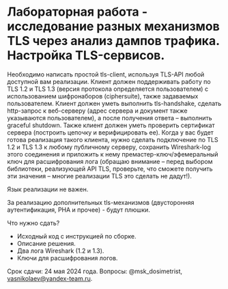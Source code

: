 # Лабораторная работа - исследование разных механизмов TLS через анализ дампов трафика. Настройка TLS-сервисов.

Необходимо написать простой tls-client, используя TLS-API любой доступной вам реализации. Клиент должен поддерживать работу по TLS 1.2 и TLS 1.3 (версия протокола определяется пользователем) с использованием шифронаборов (ciphersuite), также задаваемых пользователем.
Клиент должен уметь выполнить tls-handshake, сделать http-запрос к веб-серверу (адрес сервера и документ также указываются пользователем), а после получения ответа – выполнить graceful shutdown. Также клиент должен уметь проверить сертификат сервера (построить цепочку и верифицировать ее).
Когда у вас будет готова реализация такого клиента, нужно сделать подключение по TLS 1.2 и TLS  1.3 к любому публичному серверу, сохранить Wireshark-log этого соединения и приложить к нему премастер-ключ/эфемеральный ключ для расшифрования лога (обращаю внимание – перед выбором библиотеки, реализующей API TLS, проверьте, что сможете получить эти значения – многие реализации TLS это сделать не дадут!).

Язык реализации не важен.

За реализацию дополнительных tls-механизмов (двусторонняя аутентификация, PHA и прочее) - будут плюшки.

Что нужно сдать?
- Исходный код с инструкцией по сборке.
- Описание решения.
- Два лога Wireshark (1.2 и 1.3).
- Ключи для расшифрования логов. 

Срок сдачи: 24 мая 2024 года.
Вопросы: @msk_dosimetrist, vasnikolaev@yandex-team.ru.

